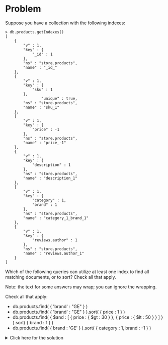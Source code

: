 # Problem
Suppose you have a collection with the following indexes:

    > db.products.getIndexes()
    [
        {
            "v" : 1,
            "key" : {
                "_id" : 1
            },
            "ns" : "store.products",
            "name" : "_id_"
        },
        {
            "v" : 1,
            "key" : {
                "sku" : 1
            },
                    "unique" : true,
            "ns" : "store.products",
            "name" : "sku_1"
        },
        {
            "v" : 1,
            "key" : {
                "price" : -1
            },
            "ns" : "store.products",
            "name" : "price_-1"
        },
        {
            "v" : 1,
            "key" : {
                "description" : 1
            },
            "ns" : "store.products",
            "name" : "description_1"
        },
        {
            "v" : 1,
            "key" : {
                "category" : 1,
                "brand" : 1
            },
            "ns" : "store.products",
            "name" : "category_1_brand_1"
        },
        {
            "v" : 1,
            "key" : {
                "reviews.author" : 1
            },
            "ns" : "store.products",
            "name" : "reviews.author_1"
        }
    ]
	
Which of the following queries can utilize at least one index to find all matching documents, or to sort? Check all that apply.

Note: the text for some answers may wrap; you can ignore the wrapping.

Check all that apply:
 - db.products.find( { 'brand' : "GE" } )
 - db.products.find( { 'brand' : "GE" } ).sort( { price : 1 } )
 - db.products.find( { $and : [ { price : { $gt : 30 } }, { price : { $lt : 50 } } ] } ).sort( { brand : 1 } )
 - db.products.find( { brand : 'GE' } ).sort( { category : 1, brand : -1 } )

<details>
  <summary>Click here for the solution</summary>
  - db.products.find( { 'brand' : "GE" } ).sort( { price : 1 } )
  - db.products.find( { $and : [ { price : { $gt : 30 } }, { price : { $lt : 50 } } ] } ).sort( { brand : 1 } )
</details>